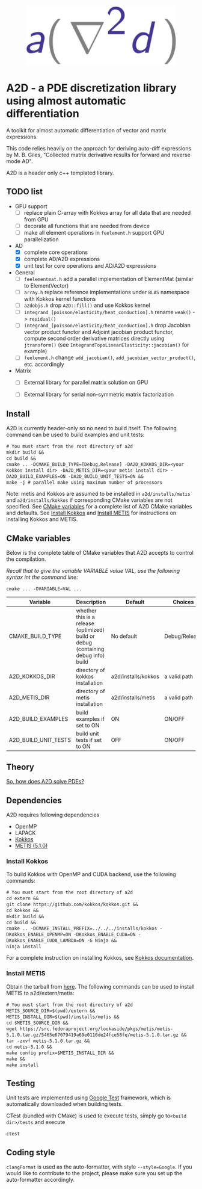 
<h2 align="center">
    <img src="docs/a2d_logo.svg" width="400" />
</h2>

# A2D - a PDE discretization library using almost automatic differentiation

A toolkit for almost automatic differentiation of vector and matrix expressions.

This code relies heavily on the approach for deriving auto-diff expressions by
M. B. Giles, "Collected matrix derivative results for forward and reverse mode
AD".

A2D is a header only c++ templated library.
<!-- with python binding created with
[pybind11](https://pybind11.readthedocs.io/en/stable/). -->

## TODO list
- GPU support
    - [ ] replace plain C-array with Kokkos array for all data that are needed from GPU
    - [ ] decorate all functions that are needed from device
    - [ ] make all element operations in ```feelement.h``` support GPU parallelization
- AD
    - [x] complete core operations
    - [x] complete AD/A2D expressions
    - [x] unit test for core operations and AD/A2D expressions
- General
    - [ ] ```feelementmat.h``` add a parallel implementation of ElementMat (similar to ElementVector)
    - [ ] ```array.h``` replace reference implementations under ```BLAS``` namespace with Kokkos kernel functions
    - [ ] ```a2dobjs.h``` drop ```A2D::fill()``` and use Kokkos kernel
    - [ ] ```integrand_[poisson/elasticity/heat_conduction].h``` rename ```weak()``` -> ```residual()```
    - [ ] ```integrand_[poisson/elasticity/heat_conduction].h``` drop Jacobian vector product functor and Adjoint jacobian product functor, compute second order derivative matrices directly using ```jtransform()``` (see ```IntegrandTopoLinearElasticity::jacobian()``` for example)
    - [ ] ```feelement.h``` change ```add_jacobian()```, ```add_jacobian_vector_product()```, etc. accordingly
- Matrix
    - [ ] External library for parallel matrix solution on GPU
    - [ ] External library for serial non-symmetric matrix factorization



## Install

A2D is currently header-only so no need to build itself.
The following command can be used to build examples and unit tests:
```
# You must start from the root directory of a2d
mkdir build &&
cd build &&
cmake .. -DCMAKE_BUILD_TYPE=[Debug,Release] -DA2D_KOKKOS_DIR=<your Kokkos install dir> -DA2D_METIS_DIR=<your metis install dir> -DA2D_BUILD_EXAMPLES=ON -DA2D_BUILD_UNIT_TESTS=ON &&
make -j # parallel make using maximum number of processors
```

Note: metis and Kokkos are assumed to be installed in ```a2d/installs/metis``` and
```a2d/installs/kokkos``` if corresponding CMake variables are not specified.
See [CMake variables](#cmake-variables) for a complete list of A2D CMake variables
and defaults.
See [Install Kokkos](#install-kokkos) and [Install METIS](#install-metis) for
instructions on installing Kokkos and METIS.

## CMake variables

Below is the complete table of CMake variables that A2D accepts to control the
compilation.

_Recall that to give the variable VARIABLE value VAL, use the following syntax
int the command line:_
```
cmake ... -DVARIABLE=VAL ...
```

| Variable | Description | Default | Choices |
|----------|-------------|---------|---------|
| CMAKE_BUILD_TYPE | whether this is a release (optimized) build or debug (containing debug info) build | No default | Debug/Release |
| A2D_KOKKOS_DIR | directory of kokkos installation | a2d/installs/kokkos | a valid path |
| A2D_METIS_DIR | directory of metis installation | a2d/installs/metis | a valid path |
| A2D_BUILD_EXAMPLES | build examples if set to ON | ON | ON/OFF |
| A2D_BUILD_UNIT_TESTS | build unit tests if set to ON | OFF | ON/OFF |



## Theory
[So, how does A2D solve PDEs?](docs/theory.md)

## Dependencies
A2D requires following dependencies
- OpenMP
- LAPACK
- [Kokkos](https://github.com/kokkos/kokkos)
- [METIS (5.1.0)](http://glaros.dtc.umn.edu/gkhome/metis/metis/overview)
<!-- - [Kokkos-kernels](https://github.com/kokkos/kokkos-kernels) -->

### Install Kokkos
To build Kokkos with OpenMP and CUDA backend, use the following commands:
```
# You must start from the root directory of a2d
cd extern &&
git clone https://github.com/kokkos/kokkos.git &&
cd kokkos &&
mkdir build &&
cd build &&
cmake .. -DCMAKE_INSTALL_PREFIX=../../../installs/kokkos -DKokkos_ENABLE_OPENMP=ON -DKokkos_ENABLE_CUDA=ON -DKokkos_ENABLE_CUDA_LAMBDA=ON -G Ninja &&
ninja install
```
For a complete instruction on installing Kokkos, see [Kokkos
documentation](https://kokkos.github.io/kokkos-core-wiki/ProgrammingGuide/Compiling.html).

### Install METIS

Obtain the tarball from [here](https://src.fedoraproject.org/lookaside/pkgs/metis/metis-5.1.0.tar.gz/5465e67079419a69e0116de24fce58fe/).
The following commands can be used to install METIS to a2d/extern/metis:
```
# You must start from the root directory of a2d
METIS_SOURCE_DIR=$(pwd)/extern &&
METIS_INSTALL_DIR=$(pwd)/installs/metis &&
cd $METIS_SOURCE_DIR &&
wget https://src.fedoraproject.org/lookaside/pkgs/metis/metis-5.1.0.tar.gz/5465e67079419a69e0116de24fce58fe/metis-5.1.0.tar.gz &&
tar -zxvf metis-5.1.0.tar.gz &&
cd metis-5.1.0 &&
make config prefix=$METIS_INSTALL_DIR &&
make &&
make install
```


<!-- ### Install Kokkos-kernels
To build Kokkos-kernels with Kokkos installation, use:
```
cd extern/kokkos-kernels
mkdir build
cd build
cmake .. -DKokkos_ROOT=../../../installs/kokkos -DCMAKE_INSTALL_PREFIX=../../../installs/kokkos-kernels -G Ninja
ninja install
```
For a complete instruction on installing Kokkos-kernels, see [Kokkos-kernels
documentation](https://github.com/kokkos/kokkos-kernels/wiki/Building). -->

<!-- ## Build examples, python bindings and tests

Build system [CMake](https://cmake.org/cmake/help/latest/guide/tutorial/index.html) is used.
A2D requires CMAKE_BUILD_TYPE to be set explicitly to either Debug or Release.
It is recommended to use out-of-source builds and separate different build types.
For example, to build examples with **debug**/**optimization** flags, do:

```
mkdir build-debug
cd build-debug
cmake .. -DCMAKE_BUILD_TYPE=[Debug,Release]
make -j <nproc>
````

To install python extensions (copy binaries from ```./build_<BUILD_TYPE>``` to ```./a2d```),
execute
```
cd build_<BUILD_TYPE>
cmake --install .
```

To access python extension as well as python utilities, add root directory to
```PYTHONPATH```. For example, add this to your shell startup.
```
export PYTHONPATH=${PYTHONPATH}:~/git/a2d
```

To see a full list of CMake options and their values for the current build, execute
```
ccmake .
```
in ```build_<BUILD_TYPE>``` folder. -->


## Testing
Unit tests are implemented using [Google
Test](https://google.github.io/googletest/primer.html) framework, which is
automatically downloaded when building tests.

CTest (bundled with CMake) is used to execute tests, simply go to```<build
dir>/tests``` and execute
```
ctest
```

## Coding style
```clangFormat``` is used as the auto-formatter, with style ```--style=Google```.
 If you would like to contribute to the project, please make sure you set up the
 auto-formatter accordingly.


